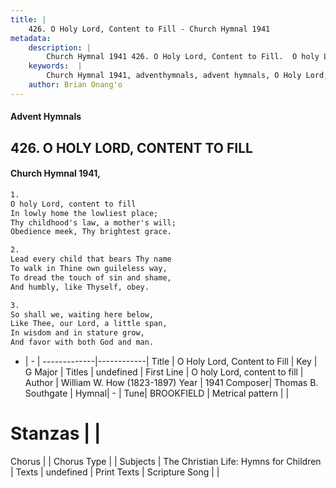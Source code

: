 ```yaml
---
title: |
    426. O Holy Lord, Content to Fill - Church Hymnal 1941
metadata:
    description: |
        Church Hymnal 1941 426. O Holy Lord, Content to Fill.  O holy Lord, content to fill  In lowly home the lowliest place;  Thy childhood's law, a mother's will;  Obedience meek, Thy brightest grace. 
    keywords:  |
        Church Hymnal 1941, adventhymnals, advent hymnals, O Holy Lord, Content to Fill, O holy Lord, content to fill . 
    author: Brian Onang'o
---
```


#### Advent Hymnals
## 426. O HOLY LORD, CONTENT TO FILL
####  Church Hymnal 1941,

```txt
1.
O holy Lord, content to fill 
In lowly home the lowliest place; 
Thy childhood's law, a mother's will; 
Obedience meek, Thy brightest grace. 

2.
Lead every child that bears Thy name 
To walk in Thine own guileless way, 
To dread the touch of sin and shame, 
And humbly, like Thyself, obey. 

3.
So shall we, waiting here below, 
Like Thee, our Lord, a little span, 
In wisdom and in stature grow, 
And favor with both God and man.

```

- |   -  |
-------------|------------|
Title | O Holy Lord, Content to Fill |
Key | G Major |
Titles | undefined |
First Line | O holy Lord, content to fill  |
Author | William W. How (1823-1897)
Year | 1941
Composer| Thomas B. Southgate |
Hymnal|  - |
Tune| BROOKFIELD |
Metrical pattern | |
# Stanzas |  |
Chorus |  |
Chorus Type |  |
Subjects | The Christian Life: Hymns for Children |
Texts | undefined |
Print Texts | 
Scripture Song |  |
    

